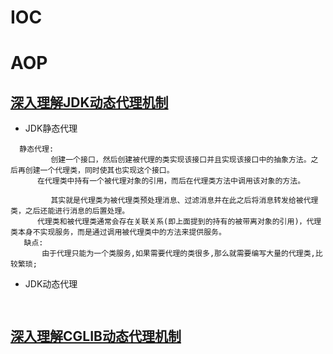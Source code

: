 # IOC

# AOP
## [深入理解JDK动态代理机制](https://www.jianshu.com/p/471c80a7e831)
 - JDK静态代理
```
  静态代理:
         创建一个接口，然后创建被代理的类实现该接口并且实现该接口中的抽象方法。之后再创建一个代理类，同时使其也实现这个接口。
      在代理类中持有一个被代理对象的引用，而后在代理类方法中调用该对象的方法。

         其实就是代理类为被代理类预处理消息、过滤消息并在此之后将消息转发给被代理类，之后还能进行消息的后置处理。
      代理类和被代理类通常会存在关联关系(即上面提到的持有的被带离对象的引用)，代理类本身不实现服务，而是通过调用被代理类中的方法来提供服务。
   缺点:
       由于代理只能为一个类服务,如果需要代理的类很多,那么就需要编写大量的代理类,比较繁琐;
```
 - JDK动态代理
```
  
```
## [深入理解CGLIB动态代理机制](https://www.jianshu.com/p/9a61af393e41)